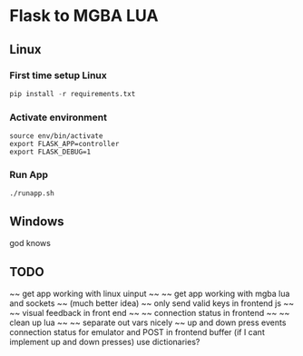 # Flask to MGBA LUA

## Linux

### First time setup Linux

```python -m venv env
pip install -r requirements.txt
```

### Activate environment

```
source env/bin/activate
export FLASK_APP=controller
export FLASK_DEBUG=1
```

### Run App

`./runapp.sh`

## Windows

god knows


## TODO

~~ get app working with linux uinput ~~
~~ get app working with mgba lua and sockets ~~ (much better idea)
~~ only send valid keys in frontend js ~~
~~ visual feedback in front end ~~
~~ connection status in frontend ~~
~~ clean up lua ~~
~~ separate out vars nicely ~~
up and down press events
connection status for emulator and POST in frontend
buffer (if I cant implement up and down presses)
use dictionaries?
